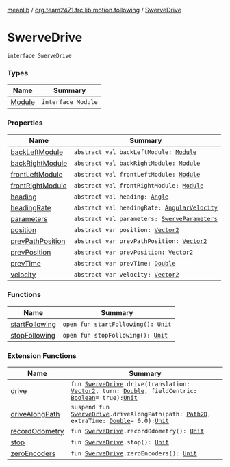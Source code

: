 [meanlib](../../index.md) / [org.team2471.frc.lib.motion.following](../index.md) / [SwerveDrive](./index.md)

# SwerveDrive

`interface SwerveDrive`

### Types

| Name | Summary |
|---|---|
| [Module](-module/index.md) | `interface Module` |

### Properties

| Name | Summary |
|---|---|
| [backLeftModule](back-left-module.md) | `abstract val backLeftModule: `[`Module`](-module/index.md) |
| [backRightModule](back-right-module.md) | `abstract val backRightModule: `[`Module`](-module/index.md) |
| [frontLeftModule](front-left-module.md) | `abstract val frontLeftModule: `[`Module`](-module/index.md) |
| [frontRightModule](front-right-module.md) | `abstract val frontRightModule: `[`Module`](-module/index.md) |
| [heading](heading.md) | `abstract val heading: `[`Angle`](../../org.team2471.frc.lib.units/-angle/index.md) |
| [headingRate](heading-rate.md) | `abstract val headingRate: `[`AngularVelocity`](../../org.team2471.frc.lib.units/-angular-velocity/index.md) |
| [parameters](parameters.md) | `abstract val parameters: `[`SwerveParameters`](../../org.team2471.frc.lib.motion_profiling.following/-swerve-parameters/index.md) |
| [position](position.md) | `abstract var position: `[`Vector2`](../../org.team2471.frc.lib.math/-vector2/index.md) |
| [prevPathPosition](prev-path-position.md) | `abstract var prevPathPosition: `[`Vector2`](../../org.team2471.frc.lib.math/-vector2/index.md) |
| [prevPosition](prev-position.md) | `abstract var prevPosition: `[`Vector2`](../../org.team2471.frc.lib.math/-vector2/index.md) |
| [prevTime](prev-time.md) | `abstract var prevTime: `[`Double`](https://kotlinlang.org/api/latest/jvm/stdlib/kotlin/-double/index.html) |
| [velocity](velocity.md) | `abstract var velocity: `[`Vector2`](../../org.team2471.frc.lib.math/-vector2/index.md) |

### Functions

| Name | Summary |
|---|---|
| [startFollowing](start-following.md) | `open fun startFollowing(): `[`Unit`](https://kotlinlang.org/api/latest/jvm/stdlib/kotlin/-unit/index.html) |
| [stopFollowing](stop-following.md) | `open fun stopFollowing(): `[`Unit`](https://kotlinlang.org/api/latest/jvm/stdlib/kotlin/-unit/index.html) |

### Extension Functions

| Name | Summary |
|---|---|
| [drive](../drive.md) | `fun `[`SwerveDrive`](./index.md)`.drive(translation: `[`Vector2`](../../org.team2471.frc.lib.math/-vector2/index.md)`, turn: `[`Double`](https://kotlinlang.org/api/latest/jvm/stdlib/kotlin/-double/index.html)`, fieldCentric: `[`Boolean`](https://kotlinlang.org/api/latest/jvm/stdlib/kotlin/-boolean/index.html)` = true): `[`Unit`](https://kotlinlang.org/api/latest/jvm/stdlib/kotlin/-unit/index.html) |
| [driveAlongPath](../drive-along-path.md) | `suspend fun `[`SwerveDrive`](./index.md)`.driveAlongPath(path: `[`Path2D`](../../org.team2471.frc.lib.motion_profiling/-path2-d/index.md)`, extraTime: `[`Double`](https://kotlinlang.org/api/latest/jvm/stdlib/kotlin/-double/index.html)` = 0.0): `[`Unit`](https://kotlinlang.org/api/latest/jvm/stdlib/kotlin/-unit/index.html) |
| [recordOdometry](../record-odometry.md) | `fun `[`SwerveDrive`](./index.md)`.recordOdometry(): `[`Unit`](https://kotlinlang.org/api/latest/jvm/stdlib/kotlin/-unit/index.html) |
| [stop](../stop.md) | `fun `[`SwerveDrive`](./index.md)`.stop(): `[`Unit`](https://kotlinlang.org/api/latest/jvm/stdlib/kotlin/-unit/index.html) |
| [zeroEncoders](../zero-encoders.md) | `fun `[`SwerveDrive`](./index.md)`.zeroEncoders(): `[`Unit`](https://kotlinlang.org/api/latest/jvm/stdlib/kotlin/-unit/index.html) |
